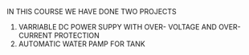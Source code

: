 IN THIS COURSE WE HAVE DONE TWO PROJECTS
1) VARRIABLE DC POWER SUPPY WITH OVER- VOLTAGE AND OVER- CURRENT PROTECTION
2) AUTOMATIC WATER PAMP FOR TANK

